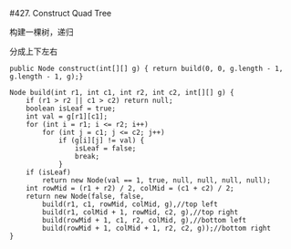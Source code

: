 #427. Construct Quad Tree

构建一棵树，递归

分成上下左右

	public Node construct(int[][] g) { return build(0, 0, g.length - 1, g.length - 1, g);}

    Node build(int r1, int c1, int r2, int c2, int[][] g) {
        if (r1 > r2 || c1 > c2) return null;
        boolean isLeaf = true;
        int val = g[r1][c1];
        for (int i = r1; i <= r2; i++)
            for (int j = c1; j <= c2; j++)
                if (g[i][j] != val) {
                    isLeaf = false;
                    break;
                }
        if (isLeaf)
            return new Node(val == 1, true, null, null, null, null);
        int rowMid = (r1 + r2) / 2, colMid = (c1 + c2) / 2;
        return new Node(false, false,
            build(r1, c1, rowMid, colMid, g),//top left 
            build(r1, colMid + 1, rowMid, c2, g),//top right
            build(rowMid + 1, c1, r2, colMid, g),//bottom left 
            build(rowMid + 1, colMid + 1, r2, c2, g));//bottom right
    }